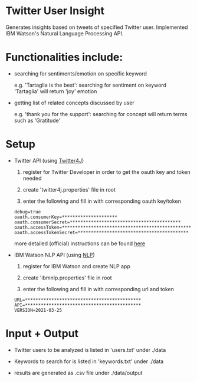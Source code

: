 # Twitter User Insight
Generates insights based on tweets of specified Twitter user. 
Implemented IBM Watson's Natural Language Processing API. 

# Functionalities include:
- searching for sentiments/emotion on specific keyword 
	
	e.g. 'Tartaglia is the best': searching for sentiment on keyword 'Tartaglia' will return 'joy' emotion

- getting list of related concepts discussed by user

	e.g. 'thank you for the support': searching for concept will return terms such as 'Gratitude'


# Setup
- Twitter API (using [Twitter4J](https://github.com/Twitter4J/Twitter4J))

	1. register for Twitter Developer in order to get the oauth key and token needed
	
	2. create 'twitter4j.properties' file in root
	
	3. enter the following and fill in with corresponding oauth key/token
	
	```
	debug=true
	oauth.consumerKey=*********************
	oauth.consumerSecret=******************************************
	oauth.accessToken=**************************************************
	oauth.accessTokenSecret=******************************************
	```
	
	more detailed (official) instructions can be found [here](https://twitter4j.org/en/configuration.html)
- IBM Watson NLP API (using [NLP](https://cloud.ibm.com/apidocs/natural-language-understanding))

	1. register for IBM Watson and create NLP app 
	
	2. create 'ibmnlp.properties' file in root
	
	3. enter the following and fill in with corresponding url and token
	
	```
	URL=********************************************
	API=********************************************
	VERSION=2021-03-25
	```

# Input + Output

- Twitter users to be analyzed is listed in 'users.txt' under ./data


- Keywords to search for is listed in 'keywords.txt' under ./data


- results are generated as .csv file under ./data/output
